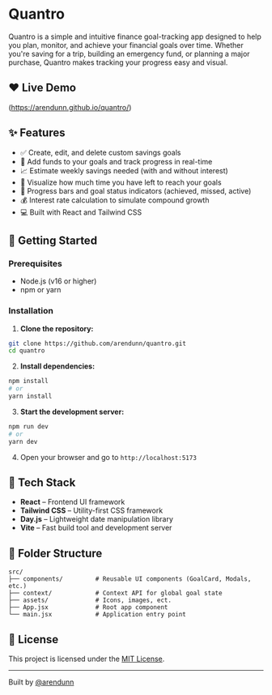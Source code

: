 # Quantro

Quantro is a simple and intuitive finance goal-tracking app designed to help you plan, monitor, and achieve your financial goals over time. Whether you're saving for a trip, building an emergency fund, or planning a major purchase, Quantro makes tracking your progress easy and visual.



## ❤️ Live Demo
(https://arendunn.github.io/quantro/)


## ✨ Features

- ✅ Create, edit, and delete custom savings goals
- 💸 Add funds to your goals and track progress in real-time
- 📈 Estimate weekly savings needed (with and without interest)
- 📅 Visualize how much time you have left to reach your goals
- 🎯 Progress bars and goal status indicators (achieved, missed, active)
- 💰 Interest rate calculation to simulate compound growth
- 💻 Built with React and Tailwind CSS


## 🚀 Getting Started

### Prerequisites

- Node.js (v16 or higher)
- npm or yarn

### Installation

1. **Clone the repository:**

```bash
git clone https://github.com/arendunn/quantro.git
cd quantro
```

2. **Install dependencies:**

```bash
npm install
# or
yarn install
```

3. **Start the development server:**

```bash
npm run dev
# or
yarn dev
```

4. Open your browser and go to `http://localhost:5173`


## 🧠 Tech Stack

- **React** – Frontend UI framework
- **Tailwind CSS** – Utility-first CSS framework
- **Day.js** – Lightweight date manipulation library
- **Vite** – Fast build tool and development server


## 📂 Folder Structure

```
src/
├── components/         # Reusable UI components (GoalCard, Modals, etc.)
├── context/            # Context API for global goal state
├── assets/             # Icons, images, ect.
├── App.jsx             # Root app component
└── main.jsx            # Application entry point
```


## 📄 License

This project is licensed under the [MIT License](LICENSE).


---


Built by [@arendunn](https://github.com/arendunn)
